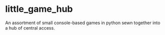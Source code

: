 # little_game_hub
An assortment of small console-based games in python sewn together into a hub of central access.
